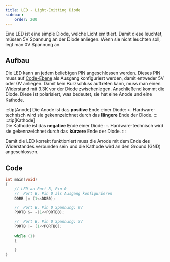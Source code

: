 ```yaml
---
title: LED - Light-Emitting Diode
sidebar:
    order: 200
---
```


Eine LED ist eine simple Diode, welche Licht emittiert. Damit diese leuchtet, müssen 5V Spannung an der Diode anliegen. Wenn sie nicht leuchten soll, legt man 0V Spannung an.

## Aufbau

Die LED kann an jedem beliebigen PIN angeschlossen werden. Dieses PIN muss auf [Code-Ebene](#code) als Ausgang konfiguriert werden, damit entweder 5V oder 0V anliegen. Damit kein Kurzschluss auftreten kann, muss man einen Widerstand mit 3.3K vor der Diode zwischenlegen. Anschließend kommt die Diode. Diese ist polarisiert, was bedeutet, sie hat eine Anode und eine Kathode.

:::tip[Anode]
Die Anode ist das **positive** Ende einer Diode: **+**. Hardware-technisch wird sie gekennzeichnet durch das **längere** Ende der Diode.
:::
:::tip[Kathode]   
Die Kathode ist das **negative** Ende einer Diode: **-**. Hardware-technisch wird sie gekennzeichnet durch das **kürzere** Ende der Diode.
:::

Damit die LED korrekt funktioniert muss die Anode mit dem Ende des Widerstandes verbunden sein und die Kathode wird an den Ground (GND) angeschlossen.

## Code

```c
int main(void)
{
    // LED an Port B, Pin 0
    //  Port B, Pin 0 als Ausgang konfigurieren
	DDRB |= (1<<DDB0);

    //  Port B, Pin 0 Spannung: 0V
	PORTB &= ~(1<<PORTB0);
    
    //  Port B, Pin 0 Spannung: 5V
	PORTB |= (1<<PORTB0);
	
	while (1)
	{
        
	}
}
```
